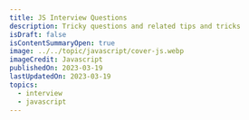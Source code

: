 ```yaml
---
title: JS Interview Questions
description: Tricky questions and related tips and tricks
isDraft: false
isContentSummaryOpen: true
image: ../../topic/javascript/cover-js.webp
imageCredit: Javascript
publishedOn: 2023-03-19
lastUpdatedOn: 2023-03-19
topics:
  - interview
  - javascript
---
```

